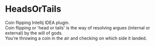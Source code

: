# HeadsOrTails
Coin flipping Intellij IDEA plugin.<br/>
Coin flipping or 'head or tails' is the way of resolving argues (internal or external) by the will of gods.<br/>
You're throwing a coin in the air and checking on which side it landed.

